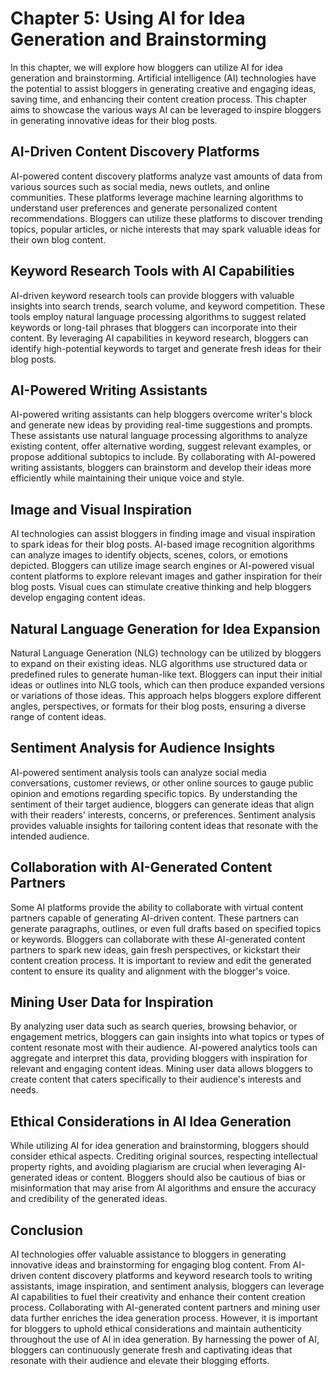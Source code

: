 Chapter 5: Using AI for Idea Generation and Brainstorming
=========================================================

In this chapter, we will explore how bloggers can utilize AI for idea generation and brainstorming. Artificial intelligence (AI) technologies have the potential to assist bloggers in generating creative and engaging ideas, saving time, and enhancing their content creation process. This chapter aims to showcase the various ways AI can be leveraged to inspire bloggers in generating innovative ideas for their blog posts.

AI-Driven Content Discovery Platforms
-------------------------------------

AI-powered content discovery platforms analyze vast amounts of data from various sources such as social media, news outlets, and online communities. These platforms leverage machine learning algorithms to understand user preferences and generate personalized content recommendations. Bloggers can utilize these platforms to discover trending topics, popular articles, or niche interests that may spark valuable ideas for their own blog content.

Keyword Research Tools with AI Capabilities
-------------------------------------------

AI-driven keyword research tools can provide bloggers with valuable insights into search trends, search volume, and keyword competition. These tools employ natural language processing algorithms to suggest related keywords or long-tail phrases that bloggers can incorporate into their content. By leveraging AI capabilities in keyword research, bloggers can identify high-potential keywords to target and generate fresh ideas for their blog posts.

AI-Powered Writing Assistants
-----------------------------

AI-powered writing assistants can help bloggers overcome writer's block and generate new ideas by providing real-time suggestions and prompts. These assistants use natural language processing algorithms to analyze existing content, offer alternative wording, suggest relevant examples, or propose additional subtopics to include. By collaborating with AI-powered writing assistants, bloggers can brainstorm and develop their ideas more efficiently while maintaining their unique voice and style.

Image and Visual Inspiration
----------------------------

AI technologies can assist bloggers in finding image and visual inspiration to spark ideas for their blog posts. AI-based image recognition algorithms can analyze images to identify objects, scenes, colors, or emotions depicted. Bloggers can utilize image search engines or AI-powered visual content platforms to explore relevant images and gather inspiration for their blog posts. Visual cues can stimulate creative thinking and help bloggers develop engaging content ideas.

Natural Language Generation for Idea Expansion
----------------------------------------------

Natural Language Generation (NLG) technology can be utilized by bloggers to expand on their existing ideas. NLG algorithms use structured data or predefined rules to generate human-like text. Bloggers can input their initial ideas or outlines into NLG tools, which can then produce expanded versions or variations of those ideas. This approach helps bloggers explore different angles, perspectives, or formats for their blog posts, ensuring a diverse range of content ideas.

Sentiment Analysis for Audience Insights
----------------------------------------

AI-powered sentiment analysis tools can analyze social media conversations, customer reviews, or other online sources to gauge public opinion and emotions regarding specific topics. By understanding the sentiment of their target audience, bloggers can generate ideas that align with their readers' interests, concerns, or preferences. Sentiment analysis provides valuable insights for tailoring content ideas that resonate with the intended audience.

Collaboration with AI-Generated Content Partners
------------------------------------------------

Some AI platforms provide the ability to collaborate with virtual content partners capable of generating AI-driven content. These partners can generate paragraphs, outlines, or even full drafts based on specified topics or keywords. Bloggers can collaborate with these AI-generated content partners to spark new ideas, gain fresh perspectives, or kickstart their content creation process. It is important to review and edit the generated content to ensure its quality and alignment with the blogger's voice.

Mining User Data for Inspiration
--------------------------------

By analyzing user data such as search queries, browsing behavior, or engagement metrics, bloggers can gain insights into what topics or types of content resonate most with their audience. AI-powered analytics tools can aggregate and interpret this data, providing bloggers with inspiration for relevant and engaging content ideas. Mining user data allows bloggers to create content that caters specifically to their audience's interests and needs.

Ethical Considerations in AI Idea Generation
--------------------------------------------

While utilizing AI for idea generation and brainstorming, bloggers should consider ethical aspects. Crediting original sources, respecting intellectual property rights, and avoiding plagiarism are crucial when leveraging AI-generated ideas or content. Bloggers should also be cautious of bias or misinformation that may arise from AI algorithms and ensure the accuracy and credibility of the generated ideas.

Conclusion
----------

AI technologies offer valuable assistance to bloggers in generating innovative ideas and brainstorming for engaging blog content. From AI-driven content discovery platforms and keyword research tools to writing assistants, image inspiration, and sentiment analysis, bloggers can leverage AI capabilities to fuel their creativity and enhance their content creation process. Collaborating with AI-generated content partners and mining user data further enriches the idea generation process. However, it is important for bloggers to uphold ethical considerations and maintain authenticity throughout the use of AI in idea generation. By harnessing the power of AI, bloggers can continuously generate fresh and captivating ideas that resonate with their audience and elevate their blogging efforts.
